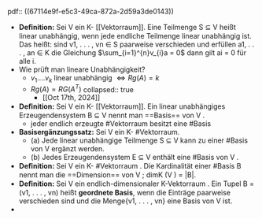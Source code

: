 pdf:: ((67114e9f-e5c3-49ca-872a-2d59a3de0143))

- **Deﬁnition:** Sei V ein K- [[Vektorraum]]. Eine Teilmenge S ⊆ V heißt linear unabhängig, wenn jede endliche Teilmenge linear unabhängig ist. Das heißt: sind v1, . . . , vn ∈ S paarweise verschieden und erfüllen a1, . . . , an ∈ K die Gleichung $\sum_{i=1}^{n}v_{i}a = 0$ dann gilt ai = 0 für alle i.
- Wie prüft man lineare Unabhängigkeit?
	- $v_1.\ldots v_{k}$ linear unabhängig $\Longleftrightarrow Rg\left(A\right)=k$
	- $Rg\left(A\right)=RG\left(A^{T}\right)$
	  collapsed:: true
		- [[Oct 17th, 2024]]
- **Deﬁnition:** Sei V ein K- [[Vektorraum]]. Ein linear unabhängiges Erzeugendensystem B ⊆ V nennt man ==Basis== von V .
	- jeder endlich erzeugte #Vektorraum besitzt eine #Basis
- **Basisergänzungssatz:** Sei V ein K- #Vektorraum.
	- (a) Jede linear unabhängige Teilmenge S ⊆ V kann zu einer #Basis von V ergänzt werden.
	- (b) Jedes Erzeugendensystem E ⊆ V enthält eine #Basis von V .
- **Deﬁnition:** Sei V ein K- #Vektorraum . Die Kardinalität einer #Basis B nennt man die ==Dimension== von V ; dimK (V ) = |B|.
- **Deﬁnition:** Sei V ein endlich-dimensionaler K-Vektorraum . Ein Tupel B = (v1, . . . , vn) heißt **geordnete Basis**, wenn die Einträge paarweise verschieden sind und die Menge{v1, . . . , vn} eine Basis von V ist.
-